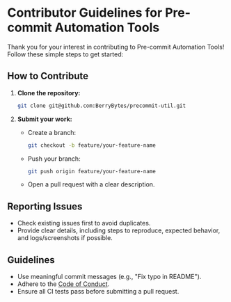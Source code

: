 # Contributor Guidelines for Pre-commit Automation Tools

Thank you for your interest in contributing to Pre-commit Automation Tools! Follow these simple steps to get started:

## How to Contribute

1. **Clone the repository:**

   ```bash
   git clone git@github.com:BerryBytes/precommit-util.git
   ```

2. **Submit your work:**
   - Create a branch:
     ```bash
     git checkout -b feature/your-feature-name
     ```
   - Push your branch:
     ```bash
     git push origin feature/your-feature-name
     ```
   - Open a pull request with a clear description.

## Reporting Issues

- Check existing issues first to avoid duplicates.
- Provide clear details, including steps to reproduce, expected behavior, and logs/screenshots if possible.

## Guidelines

- Use meaningful commit messages (e.g., "Fix typo in README").
- Adhere to the [Code of Conduct](https://github.com/BerryBytes/precommit-util/blob/develop/CODE_OF_CONDUCT.md).
- Ensure all CI tests pass before submitting a pull request.
